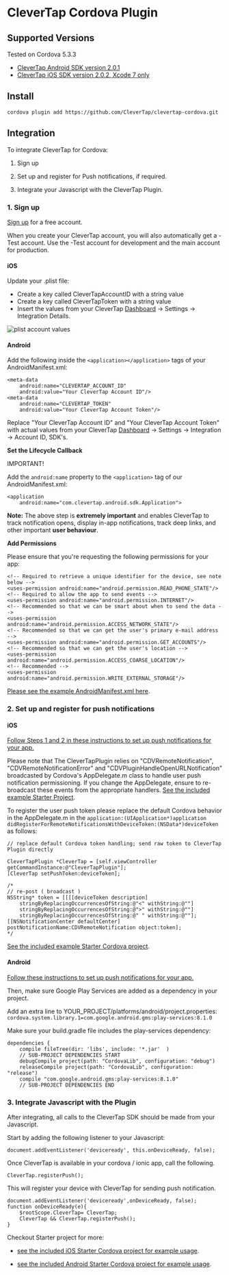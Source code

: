 CleverTap Cordova Plugin
========

## Supported Versions

Tested on Cordova 5.3.3

- [CleverTap Android SDK version 2.0.1](https://github.com/CleverTap/clevertap-android-sdk/releases/tag/2.0.1)
- [CleverTap iOS SDK version 2.0.2, Xcode 7 only](https://github.com/CleverTap/clevertap-ios-sdk/releases/tag/2.0.2)

## Install

```
cordova plugin add https://github.com/CleverTap/clevertap-cordova.git
```

## Integration

To integrate CleverTap for Cordova:

1. Sign up 

2. Set up and register for Push notifications, if required.

3. Integrate your Javascript with the CleverTap Plugin.

### 1. Sign up

[Sign up](http://www.clevertap.com/sign-up/) for a free account.  

When you create your CleverTap account, you will also automatically get a -Test account.  Use the -Test account for development and the main account for production.

#### iOS

Update your .plist file:

* Create a key called CleverTapAccountID with a string value
* Create a key called CleverTapToken with a string value
* Insert the values from your CleverTap [Dashboard](https://dashboard.clevertap.com) -> Settings -> Integration Details.


![plist account values](http://staging.support.wizrocket.com.s3-website-eu-west-1.amazonaws.com/images/integration/plist-account.png)

#### Android

Add the following inside the `<application></application>` tags of your AndroidManifest.xml:  

    <meta-data  
        android:name="CLEVERTAP_ACCOUNT_ID"  
        android:value="Your CleverTap Account ID"/>  
    <meta-data  
        android:name="CLEVERTAP_TOKEN"  
        android:value="Your CleverTap Account Token"/>

Replace "Your CleverTap Account ID" and "Your CleverTap Account Token" with actual values from your CleverTap [Dashboard](https://dashboard.clevertap.com) -> Settings -> Integration -> Account ID, SDK's.

**Set the Lifecycle Callback** 

IMPORTANT!

Add the `android:name` property to the `<application>` tag of our AndroidManifest.xml:

    <application
        android:name="com.clevertap.android.sdk.Application">

**Note:** The above step is **extremely important** and enables CleverTap to track notification opens, display in-app notifications, track deep links, and other important **user behaviour**.

**Add Permissions**

Please ensure that you're requesting the following permissions for your app:

    <!-- Required to retrieve a unique identifier for the device, see note below -->
    <uses-permission android:name="android.permission.READ_PHONE_STATE"/>
    <!-- Required to allow the app to send events -->
    <uses-permission android:name="android.permission.INTERNET"/>
    <!-- Recommended so that we can be smart about when to send the data -->
    <uses-permission android:name="android.permission.ACCESS_NETWORK_STATE"/>
    <!-- Recommended so that we can get the user's primary e-mail address -->
    <uses-permission android:name="android.permission.GET_ACCOUNTS"/>
    <!-- Recommended so that we can get the user's location -->
    <uses-permission android:name="android.permission.ACCESS_COARSE_LOCATION"/>
    <!-- Recommended -->
    <uses-permission android:name="android.permission.WRITE_EXTERNAL_STORAGE"/>

[Please see the example AndroidManifest.xml here](https://github.com/CleverTap/clevertap-cordova/blob/master/Starter/platforms/android/AndroidManifest.xml).

### 2. Set up and register for push notifications

#### iOS

[Follow Steps 1 and 2 in these instructions to set up push notifications for your app.](https://support.clevertap.com/messaging/push-notifications/#ios)

Please note that The CleverTapPlugin relies on "CDVRemoteNotification", "CDVRemoteNotificationError" and "CDVPluginHandleOpenURLNotification" broadcasted by Cordova's AppDelegate.m class to handle user push notification permissioning. If you change the AppDelegate, ensure to re-broadcast these events from the appropriate handlers. [See the included example Starter Project](https://github.com/CleverTap/clevertap-cordova/blob/master/Starter/platforms/ios/CleverTapStarter/Classes/AppDelegate.m).


To register the user push token please replace the default Cordova behavior in the AppDelegate.m in the `application:(UIApplication*)application didRegisterForRemoteNotificationsWithDeviceToken:(NSData*)deviceToken` as follows:

    // replace default Cordova token handling; send raw token to CleverTap Plugin directly
    
    CleverTapPlugin *CleverTap = [self.viewController getCommandInstance:@"CleverTapPlugin"];
    [CleverTap setPushToken:deviceToken];
    
    /*
    // re-post ( broadcast )
    NSString* token = [[[[deviceToken description]
        stringByReplacingOccurrencesOfString:@"<" withString:@""]
        stringByReplacingOccurrencesOfString:@">" withString:@""]
        stringByReplacingOccurrencesOfString:@" " withString:@""];
    [[NSNotificationCenter defaultCenter] postNotificationName:CDVRemoteNotification object:token];
    */
    

[See the included example Starter Cordova project](https://github.com/CleverTap/clevertap-cordova/blob/master/Starter/platforms/ios/CleverTapStarter/Classes/AppDelegate.m).


#### Android

[Follow these instructions to set up push notifications for your app.](https://support.clevertap.com/messaging/push-notifications/#android)

Then, make sure Google Play Services are added as a dependency in your project.   

Add an extra line to YOUR_PROJECT/platforms/android/project.properties: `cordova.system.library.1=com.google.android.gms:play-services:8.1.0`  
 
Make sure your build.gradle file includes the play-services dependency:

    dependencies {
        compile fileTree(dir: 'libs', include: '*.jar'  )
        // SUB-PROJECT DEPENDENCIES START  
        debugCompile project(path: "CordovaLib", configuration: "debug")  
        releaseCompile project(path: "CordovaLib", configuration: "release")  
        compile "com.google.android.gms:play-services:8.1.0"  
        // SUB-PROJECT DEPENDENCIES END   


### 3. Integrate Javascript with the Plugin

After integrating, all calls to the CleverTap SDK should be made from your Javascript.

Start by adding the following listener to your Javascript:

    document.addEventListener('deviceready', this.onDeviceReady, false);

Once CleverTap is available in your cordova / ionic app, call the following.

    CleverTap.registerPush();

This will register your device with CleverTap for sending push notification.
        
    document.addEventListener('deviceready',onDeviceReady, false);
    function onDeviceReady(e){
        $rootScope.CleverTap= CleverTap;
        CleverTap && CleverTap.registerPush();
    }

Checkout Starter project for more:  

- [see the included iOS Starter Cordova project for example usage](https://github.com/CleverTap/clevertap-cordova/blob/master/Starter/platforms/ios/www/js/index.js).   

- [see the included Android Starter Cordova project for example usage](https://github.com/CleverTap/clevertap-cordova/blob/master/Starter/platforms/android/assets/www/js/index.js).

